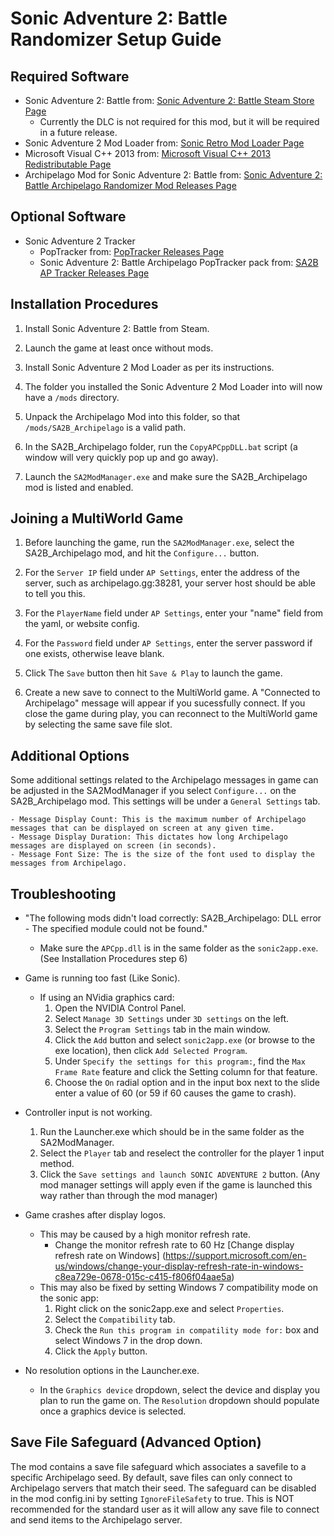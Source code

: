 # Sonic Adventure 2: Battle Randomizer Setup Guide

## Required Software

- Sonic Adventure 2: Battle from: [Sonic Adventure 2: Battle Steam Store Page](https://store.steampowered.com/app/213610/Sonic_Adventure_2/)
	- Currently the DLC is not required for this mod, but it will be required in a future release.
- Sonic Adventure 2 Mod Loader from: [Sonic Retro Mod Loader Page](http://info.sonicretro.org/SA2_Mod_Loader)
- Microsoft Visual C++ 2013 from: [Microsoft Visual C++ 2013 Redistributable Page](https://www.microsoft.com/en-us/download/details.aspx?id=40784)
- Archipelago Mod for Sonic Adventure 2: Battle
  from: [Sonic Adventure 2: Battle Archipelago Randomizer Mod Releases Page](https://github.com/PoryGone/SA2B_Archipelago/releases/)

## Optional Software
- Sonic Adventure 2 Tracker
	- PopTracker from: [PopTracker Releases Page](https://github.com/black-sliver/PopTracker/releases/)
	- Sonic Adventure 2: Battle Archipelago PopTracker pack from: [SA2B AP Tracker Releases Page](https://github.com/PoryGone/SA2B_AP_Tracker/releases/)

## Installation Procedures

1. Install Sonic Adventure 2: Battle from Steam.

2. Launch the game at least once without mods.

3. Install Sonic Adventure 2 Mod Loader as per its instructions.

4. The folder you installed the Sonic Adventure 2 Mod Loader into will now have a `/mods` directory.

5. Unpack the Archipelago Mod into this folder, so that `/mods/SA2B_Archipelago` is a valid path.

6. In the SA2B_Archipelago folder, run the `CopyAPCppDLL.bat` script (a window will very quickly pop up and go away).

7. Launch the `SA2ModManager.exe` and make sure the SA2B_Archipelago mod is listed and enabled.

## Joining a MultiWorld Game

1. Before launching the game, run the `SA2ModManager.exe`, select the SA2B_Archipelago mod, and hit the `Configure...` button.

2. For the `Server IP` field under `AP Settings`, enter the address of the server, such as archipelago.gg:38281, your server host should be able to tell you this.

3. For the `PlayerName` field under `AP Settings`, enter your "name" field from the yaml, or website config.

4. For the `Password` field under `AP Settings`, enter the server password if one exists, otherwise leave blank.

5. Click The `Save` button then hit `Save & Play` to launch the game.

6. Create a new save to connect to the MultiWorld game. A "Connected to Archipelago" message will appear if you sucessfully connect. If you close the game during play, you can reconnect to the MultiWorld game by selecting the same save file slot.

## Additional Options

Some additional settings related to the Archipelago messages in game can be adjusted in the SA2ModManager if you select `Configure...` on the SA2B_Archipelago mod. This settings will be under a `General Settings` tab.
	
	- Message Display Count: This is the maximum number of Archipelago messages that can be displayed on screen at any given time.
	- Message Display Duration: This dictates how long Archipelago messages are displayed on screen (in seconds).
	- Message Font Size: The is the size of the font used to display the messages from Archipelago.

## Troubleshooting

- "The following mods didn't load correctly: SA2B_Archipelago: DLL error - The specified module could not be found."
	- Make sure the `APCpp.dll` is in the same folder as the `sonic2app.exe`. (See Installation Procedures step 6)

- Game is running too fast (Like Sonic).
	- If using an NVidia graphics card:
		1. Open the NVIDIA Control Panel.
		2. Select `Manage 3D Settings` under `3D settings` on the left.
		3. Select the `Program Settings` tab in the main window.
		4. Click the `Add` button and select `sonic2app.exe` (or browse to the exe location), then click `Add Selected Program`.
		5. Under `Specify the settings for this program:`, find the `Max Frame Rate` feature and click the Setting column for that feature.
		6. Choose the `On` radial option and in the input box next to the slide enter a value of 60 (or 59 if 60 causes the game to crash).

- Controller input is not working.
	1. Run the Launcher.exe which should be in the same folder as the SA2ModManager.
	2. Select the `Player` tab and reselect the controller for the player 1 input method.
	3. Click the `Save settings and launch SONIC ADVENTURE 2` button. (Any mod manager settings will apply even if the game is launched this way rather than through the mod manager)
	
- Game crashes after display logos.
	- This may be caused by a high monitor refresh rate.
		- Change the monitor refresh rate to 60 Hz [Change display refresh rate on Windows] (https://support.microsoft.com/en-us/windows/change-your-display-refresh-rate-in-windows-c8ea729e-0678-015c-c415-f806f04aae5a)
	- This may also be fixed by setting Windows 7 compatibility mode on the sonic app:
		1. Right click on the sonic2app.exe and select `Properties`.
		2. Select the `Compatibility` tab.
		3. Check the `Run this program in compatility mode for:` box and select Windows 7 in the drop down.
		4. Click the `Apply` button.
		
- No resolution options in the Launcher.exe.
	- In the `Graphics device` dropdown, select the device and display you plan to run the game on. The `Resolution` dropdown should populate once a graphics device is selected.

## Save File Safeguard (Advanced Option)

The mod contains a save file safeguard which associates a savefile to a specific Archipelago seed. By default, save files can only connect to Archipelago servers that match their seed. The safeguard can be disabled in the mod config.ini by setting `IgnoreFileSafety` to true. This is NOT recommended for the standard user as it will allow any save file to connect and send items to the Archipelago server.
